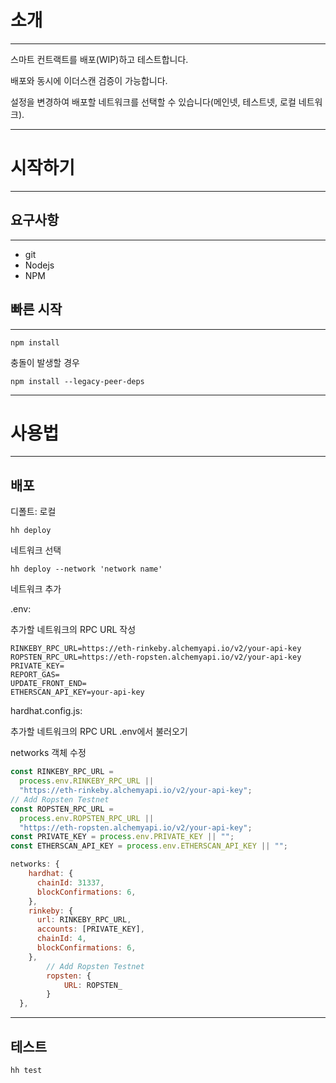 # 소개

---

스마트 컨트랙트를 배포(WIP)하고 테스트합니다.

배포와 동시에 이더스캔 검증이 가능합니다.

설정을 변경하여 배포할 네트워크를 선택할 수 있습니다(메인넷, 테스트넷, 로컬 네트워크).

---

# 시작하기

---

## 요구사항

---

- git
- Nodejs
- NPM

## 빠른 시작

---

```solidity
npm install
```

충돌이 발생할 경우

```
npm install --legacy-peer-deps
```

---

# 사용법

---

## 배포

디폴트: 로컬

```
hh deploy
```

네트워크 선택

```
hh deploy --network 'network name'
```

네트워크 추가

.env:

추가할 네트워크의 RPC URL 작성

```
RINKEBY_RPC_URL=https://eth-rinkeby.alchemyapi.io/v2/your-api-key
ROPSTEN_RPC_URL=https://eth-ropsten.alchemyapi.io/v2/your-api-key
PRIVATE_KEY=
REPORT_GAS=
UPDATE_FRONT_END=
ETHERSCAN_API_KEY=your-api-key
```

hardhat.config.js:

추가할 네트워크의 RPC URL .env에서 불러오기

networks 객체 수정

```jsx
const RINKEBY_RPC_URL =
  process.env.RINKEBY_RPC_URL ||
  "https://eth-rinkeby.alchemyapi.io/v2/your-api-key";
// Add Ropsten Testnet
const ROPSTEN_RPC_URL =
  process.env.ROPSTEN_RPC_URL ||
  "https://eth-ropsten.alchemyapi.io/v2/your-api-key";
const PRIVATE_KEY = process.env.PRIVATE_KEY || "";
const ETHERSCAN_API_KEY = process.env.ETHERSCAN_API_KEY || "";

networks: {
    hardhat: {
      chainId: 31337,
      blockConfirmations: 6,
    },
    rinkeby: {
      url: RINKEBY_RPC_URL,
      accounts: [PRIVATE_KEY],
      chainId: 4,
      blockConfirmations: 6,
    },
		// Add Ropsten Testnet
		ropsten: {
			URL: ROPSTEN_
		}
  },
```

---

## 테스트

```
hh test
```
